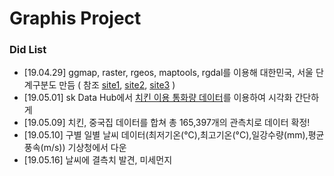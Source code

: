 # Graphis Project
### Did List
- [19.04.29] ggmap, raster, rgeos, maptools, rgdal를 이용해 대한민국, 서울 단계구분도 만듬 ( 참조 [site1](https://kuduz.tistory.com/1042), [site2](https://coding-law.tistory.com/30), [site3](https://mrkevinna.github.io/R-%EC%8B%9C%EA%B0%81%ED%99%94-4/) )
- [19.05.01] sk Data Hub에서 [치킨 이용 통화량 데이터](https://www.bigdatahub.co.kr/product/list.do?menu_id=1000150)를 이용하여 시각화 간단하게 
- [19.05.09] 치킨, 중국집 데이터를 합쳐 총 165,397개의 관측치로 데이터 확정! 
- [19.05.10] 구별 일별 날씨 데이터(최저기온(°C),최고기온(°C),일강수량(mm),평균 풍속(m/s)) 기상청에서 다운
- [19.05.16] 날씨에 결측치 발견, 미세먼지 
